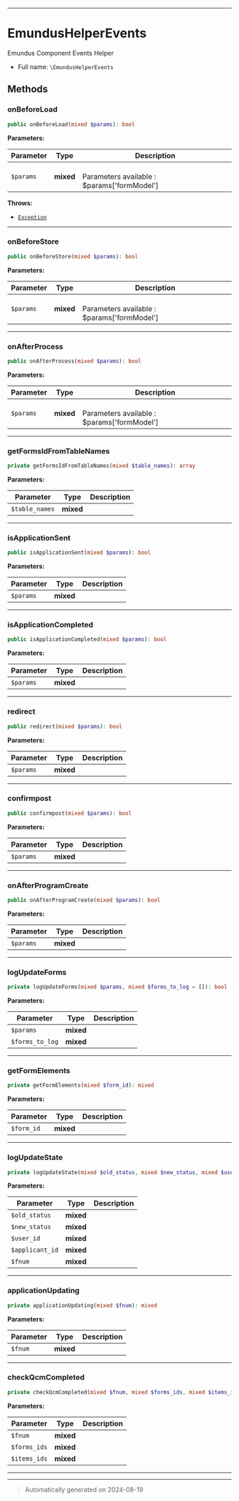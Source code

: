 ***

# EmundusHelperEvents

Emundus Component Events Helper



* Full name: `\EmundusHelperEvents`




## Methods


### onBeforeLoad



```php
public onBeforeLoad(mixed $params): bool
```








**Parameters:**

| Parameter | Type | Description |
|-----------|------|-------------|
| `$params` | **mixed** | <br />Parameters available : $params[&#039;formModel&#039;] |




**Throws:**

- [`Exception`](./Exception.md)



***

### onBeforeStore



```php
public onBeforeStore(mixed $params): bool
```








**Parameters:**

| Parameter | Type | Description |
|-----------|------|-------------|
| `$params` | **mixed** | <br />Parameters available : $params[&#039;formModel&#039;] |





***

### onAfterProcess



```php
public onAfterProcess(mixed $params): bool
```








**Parameters:**

| Parameter | Type | Description |
|-----------|------|-------------|
| `$params` | **mixed** | <br />Parameters available : $params[&#039;formModel&#039;] |





***

### getFormsIdFromTableNames



```php
private getFormsIdFromTableNames(mixed $table_names): array
```








**Parameters:**

| Parameter | Type | Description |
|-----------|------|-------------|
| `$table_names` | **mixed** |  |





***

### isApplicationSent



```php
public isApplicationSent(mixed $params): bool
```








**Parameters:**

| Parameter | Type | Description |
|-----------|------|-------------|
| `$params` | **mixed** |  |





***

### isApplicationCompleted



```php
public isApplicationCompleted(mixed $params): bool
```








**Parameters:**

| Parameter | Type | Description |
|-----------|------|-------------|
| `$params` | **mixed** |  |





***

### redirect



```php
public redirect(mixed $params): bool
```








**Parameters:**

| Parameter | Type | Description |
|-----------|------|-------------|
| `$params` | **mixed** |  |





***

### confirmpost



```php
public confirmpost(mixed $params): bool
```








**Parameters:**

| Parameter | Type | Description |
|-----------|------|-------------|
| `$params` | **mixed** |  |





***

### onAfterProgramCreate



```php
public onAfterProgramCreate(mixed $params): bool
```








**Parameters:**

| Parameter | Type | Description |
|-----------|------|-------------|
| `$params` | **mixed** |  |





***

### logUpdateForms



```php
private logUpdateForms(mixed $params, mixed $forms_to_log = []): bool
```








**Parameters:**

| Parameter | Type | Description |
|-----------|------|-------------|
| `$params` | **mixed** |  |
| `$forms_to_log` | **mixed** |  |





***

### getFormElements



```php
private getFormElements(mixed $form_id): mixed
```








**Parameters:**

| Parameter | Type | Description |
|-----------|------|-------------|
| `$form_id` | **mixed** |  |





***

### logUpdateState



```php
private logUpdateState(mixed $old_status, mixed $new_status, mixed $user_id, mixed $applicant_id, mixed $fnum): mixed
```








**Parameters:**

| Parameter | Type | Description |
|-----------|------|-------------|
| `$old_status` | **mixed** |  |
| `$new_status` | **mixed** |  |
| `$user_id` | **mixed** |  |
| `$applicant_id` | **mixed** |  |
| `$fnum` | **mixed** |  |





***

### applicationUpdating



```php
private applicationUpdating(mixed $fnum): mixed
```








**Parameters:**

| Parameter | Type | Description |
|-----------|------|-------------|
| `$fnum` | **mixed** |  |





***

### checkQcmCompleted



```php
private checkQcmCompleted(mixed $fnum, mixed $forms_ids, mixed $items_ids): mixed
```








**Parameters:**

| Parameter | Type | Description |
|-----------|------|-------------|
| `$fnum` | **mixed** |  |
| `$forms_ids` | **mixed** |  |
| `$items_ids` | **mixed** |  |





***


***
> Automatically generated on 2024-08-19
